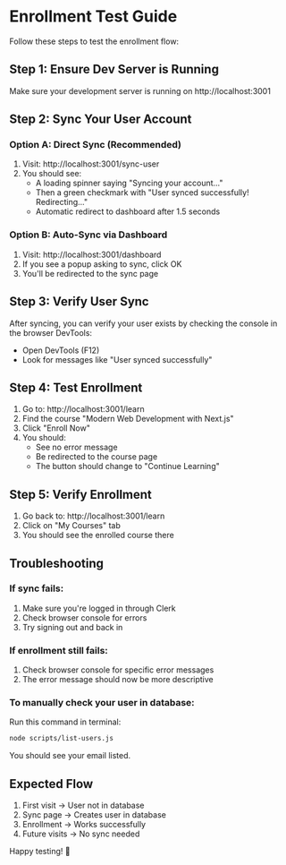 # Enrollment Test Guide

Follow these steps to test the enrollment flow:

## Step 1: Ensure Dev Server is Running
Make sure your development server is running on http://localhost:3001

## Step 2: Sync Your User Account

### Option A: Direct Sync (Recommended)
1. Visit: http://localhost:3001/sync-user
2. You should see:
   - A loading spinner saying "Syncing your account..."
   - Then a green checkmark with "User synced successfully! Redirecting..."
   - Automatic redirect to dashboard after 1.5 seconds

### Option B: Auto-Sync via Dashboard
1. Visit: http://localhost:3001/dashboard
2. If you see a popup asking to sync, click OK
3. You'll be redirected to the sync page

## Step 3: Verify User Sync
After syncing, you can verify your user exists by checking the console in the browser DevTools:
- Open DevTools (F12)
- Look for messages like "User synced successfully"

## Step 4: Test Enrollment
1. Go to: http://localhost:3001/learn
2. Find the course "Modern Web Development with Next.js"
3. Click "Enroll Now"
4. You should:
   - See no error message
   - Be redirected to the course page
   - The button should change to "Continue Learning"

## Step 5: Verify Enrollment
1. Go back to: http://localhost:3001/learn
2. Click on "My Courses" tab
3. You should see the enrolled course there

## Troubleshooting

### If sync fails:
1. Make sure you're logged in through Clerk
2. Check browser console for errors
3. Try signing out and back in

### If enrollment still fails:
1. Check browser console for specific error messages
2. The error message should now be more descriptive

### To manually check your user in database:
Run this command in terminal:
```bash
node scripts/list-users.js
```

You should see your email listed.

## Expected Flow
1. First visit → User not in database
2. Sync page → Creates user in database
3. Enrollment → Works successfully
4. Future visits → No sync needed

Happy testing! 🚀
